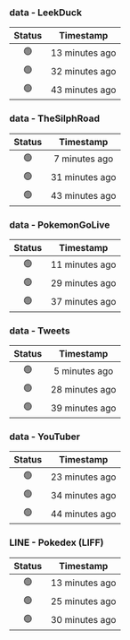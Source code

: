 ### data - LeekDuck
| Status | Timestamp |
|:------:|:---------:|
| 🟢 | 13 minutes ago |
| 🟢 | 32 minutes ago |
| 🟢 | 43 minutes ago |

### data - TheSilphRoad
| Status | Timestamp |
|:------:|:---------:|
| 🟢 | 7 minutes ago |
| 🟢 | 31 minutes ago |
| 🟢 | 43 minutes ago |

### data - PokemonGoLive
| Status | Timestamp |
|:------:|:---------:|
| 🟢 | 11 minutes ago |
| 🟢 | 29 minutes ago |
| 🟢 | 37 minutes ago |

### data - Tweets
| Status | Timestamp |
|:------:|:---------:|
| 🟢 | 5 minutes ago |
| 🟢 | 28 minutes ago |
| 🟢 | 39 minutes ago |

### data - YouTuber
| Status | Timestamp |
|:------:|:---------:|
| 🟢 | 23 minutes ago |
| 🟢 | 34 minutes ago |
| 🟢 | 44 minutes ago |

### LINE - Pokedex (LIFF)
| Status | Timestamp |
|:------:|:---------:|
| 🟢 | 13 minutes ago |
| 🟢 | 25 minutes ago |
| 🟢 | 30 minutes ago |

